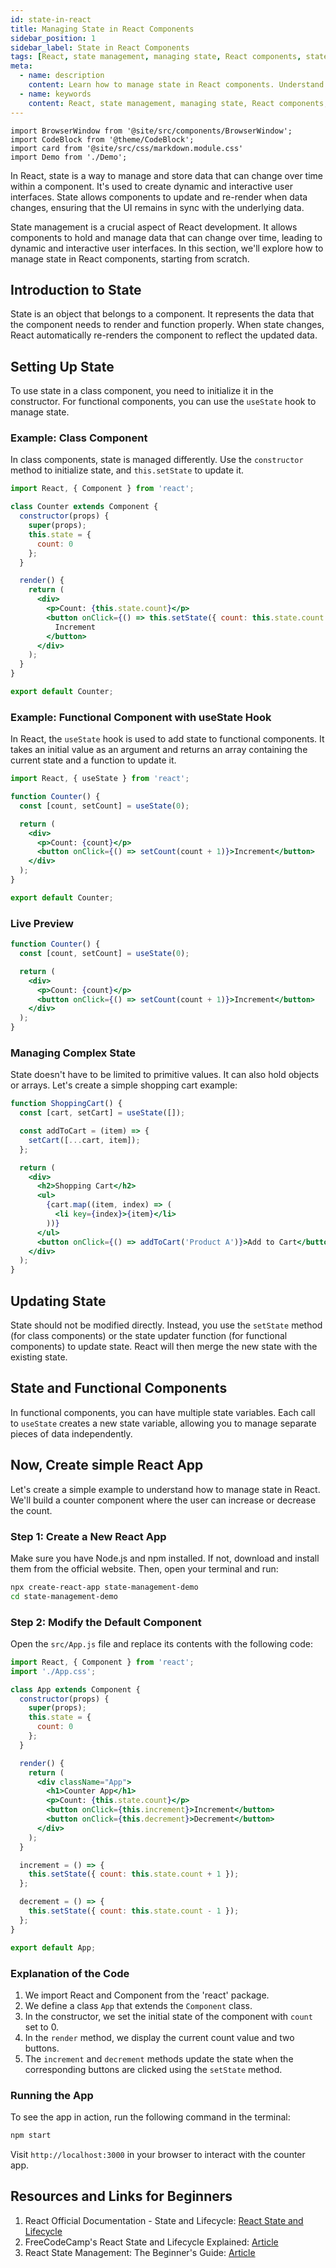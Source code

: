 ```yaml
---
id: state-in-react
title: Managing State in React Components
sidebar_position: 1
sidebar_label: State in React Components
tags: [React, state management, managing state, React components, state in React, setState, React state example, React state tutorial, React state management]
meta:
  - name: description
    content: Learn how to manage state in React components. Understand the concept of state, when to use it, and how to implement it with code examples.
  - name: keywords
    content: React, state management, managing state, React components, state in React, setState, React state example, React state tutorial, React state management
---
```




```mdx-code-block
import BrowserWindow from '@site/src/components/BrowserWindow';
import CodeBlock from '@theme/CodeBlock';
import card from '@site/src/css/markdown.module.css'
import Demo from './Demo';
```

In React, state is a way to manage and store data that can change over time within a component. It's used to create dynamic and interactive user interfaces. State allows components to update and re-render when data changes, ensuring that the UI remains in sync with the underlying data.

State management is a crucial aspect of React development. It allows components to hold and manage data that can change over time, leading to dynamic and interactive user interfaces. In this section, we'll explore how to manage state in React components, starting from scratch.

## Introduction to State

State is an object that belongs to a component. It represents the data that the component needs to render and function properly. When state changes, React automatically re-renders the component to reflect the updated data.

## Setting Up State

To use state in a class component, you need to initialize it in the constructor. For functional components, you can use the `useState` hook to manage state.

### Example: Class Component

In class components, state is managed differently. Use the `constructor` method to initialize state, and `this.setState` to update it.

```jsx title="Counter.jsx"
import React, { Component } from 'react';

class Counter extends Component {
  constructor(props) {
    super(props);
    this.state = {
      count: 0
    };
  }

  render() {
    return (
      <div>
        <p>Count: {this.state.count}</p>
        <button onClick={() => this.setState({ count: this.state.count + 1 })}>
          Increment
        </button>
      </div>
    );
  }
}

export default Counter;
```

### Example: Functional Component with useState Hook

In React, the `useState` hook is used to add state to functional components. It takes an initial value as an argument and returns an array containing the current state and a function to update it.

```jsx title="Counter.jsx"
import React, { useState } from 'react';

function Counter() {
  const [count, setCount] = useState(0);

  return (
    <div>
      <p>Count: {count}</p>
      <button onClick={() => setCount(count + 1)}>Increment</button>
    </div>
  );
}

export default Counter;
```

### Live Preview

```jsx live
function Counter() {
  const [count, setCount] = useState(0);

  return (
    <div>
      <p>Count: {count}</p>
      <button onClick={() => setCount(count + 1)}>Increment</button>
    </div>
  );
}
```

### Managing Complex State
State doesn't have to be limited to primitive values. It can also hold objects or arrays. Let's create a simple shopping cart example:

```jsx live
function ShoppingCart() {
  const [cart, setCart] = useState([]);

  const addToCart = (item) => {
    setCart([...cart, item]);
  };

  return (
    <div>
      <h2>Shopping Cart</h2>
      <ul>
        {cart.map((item, index) => (
          <li key={index}>{item}</li>
        ))}
      </ul>
      <button onClick={() => addToCart('Product A')}>Add to Cart</button>
    </div>
  );
}
```

## Updating State

State should not be modified directly. Instead, you use the `setState` method (for class components) or the state updater function (for functional components) to update state. React will then merge the new state with the existing state.

## State and Functional Components

In functional components, you can have multiple state variables. Each call to `useState` creates a new state variable, allowing you to manage separate pieces of data independently.

## Now, Create simple React App

Let's create a simple example to understand how to manage state in React. We'll build a counter component where the user can increase or decrease the count.

### Step 1: Create a New React App

Make sure you have Node.js and npm installed. If not, download and install them from the official website. Then, open your terminal and run:

```bash
npx create-react-app state-management-demo
cd state-management-demo
```

### Step 2: Modify the Default Component

Open the `src/App.js` file and replace its contents with the following code:

```jsx
import React, { Component } from 'react';
import './App.css';

class App extends Component {
  constructor(props) {
    super(props);
    this.state = {
      count: 0
    };
  }

  render() {
    return (
      <div className="App">
        <h1>Counter App</h1>
        <p>Count: {this.state.count}</p>
        <button onClick={this.increment}>Increment</button>
        <button onClick={this.decrement}>Decrement</button>
      </div>
    );
  }

  increment = () => {
    this.setState({ count: this.state.count + 1 });
  };

  decrement = () => {
    this.setState({ count: this.state.count - 1 });
  };
}

export default App;
```

### Explanation of the Code

1. We import React and Component from the 'react' package.
2. We define a class `App` that extends the `Component` class.
3. In the constructor, we set the initial state of the component with `count` set to 0.
4. In the `render` method, we display the current count value and two buttons.
5. The `increment` and `decrement` methods update the state when the corresponding buttons are clicked using the `setState` method.

### Running the App

To see the app in action, run the following command in the terminal:

```bash
npm start
```

Visit `http://localhost:3000` in your browser to interact with the counter app.

<BrowserWindow>
    <body >
        <div>
          <Demo />
        </div>
    </body>
</BrowserWindow>


## Resources and Links for Beginners

1. React Official Documentation - State and Lifecycle: [React State and Lifecycle](https://reactjs.org/docs/state-and-lifecycle.html)
2. FreeCodeCamp's React State and Lifecycle Explained: [Article](https://www.freecodecamp.org/news/react-state-and-lifecycle-explained/)
3. React State Management: The Beginner's Guide: [Article](https://www.robinwieruch.de/react-state-management)
